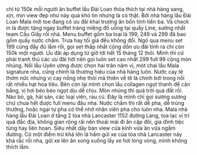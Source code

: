 chỉ từ 150k mỗi người ăn buffet lẩu Đài Loan thỏa thích tại nhà hàng sang, xịn, mịn view đẹp như này quá khó tin nhưng là có thật. Bởi nhà hàng lẩu Đài Loan Mala mới toe đang có ưu đãi khai trương ăn bốn tính tiền ba. Và check in là được tặng ngay buffet tráng miệng đồ uống tại quầy Line, sướng nhất team Cầu Giấy rồi nhá. Menu buffet gồm ba loại là 199, 249 và 299 đã bao gồm quầy nước chấm. Trưa hay tối giá đều không đổi. Ngó qua menu set 199 cũng đầy đủ lắm rồi, gọi set thấp nhất cộng dồn ưu đãi tính ra chỉ còn 150k một người. Ưu đãi áp dụng từ giờ tới hết 15 tháng 12 thôi. Mình thì cứ phải tranh thủ các ưu đãi hời nên gọi luôn set cao nhất 299 full 99 cộng mòn nhúng. Nồi lẩu Uyên ương được chọn hai trăn năm vị, mót chai lẩu Mala signature nha, cũng chính là thương hiệu của nhà hàng luôn. Nước cay tê thơm nức nhưng vị cay nồng nhẹ thôi mà thiên về tê là chính bởi trong nồi rất nhiều hạt hoa tiêu. Bên còn lại mình chọn lẩu collagen ngọt thanh để cân bằng, vị hơi béo béo ngọt dịu dễ chịu. Mòn nhúng thì quá trời quá đất rồi. Nào bò, gà, hải sản, các loại viên, rau củ. Đây là mình chỉ gọi sương sương chứ chưa hết được full menu đâu nha. Nước chấm thì rất dễ pha, dễ trúng thưởng, hoặc ngại tự pha có thể nhờ nhân viên pha cho luôn nha. Mala nhà hàng lẩu Đài Loan ở tầng 2 tòa nhà Lancaster 1152 đường Láng, tọa lạc vị trí quá đắc địa, không gian rộng rãi nên thoải mái đi ăn cặp đôi, gia đình tiệc tùng hay liên hoan. Siêu nhất dãy bàn view cửa kính vừa ăn vừa ngắm đường. Có một điểm trừ khá lớn là hầm gửi xe của tòa nhà Lancaster này khá rắc rối nha, gửi xe lên ăn xong xuống lấy xe hơi lòng vòng, mình không thích lắm.